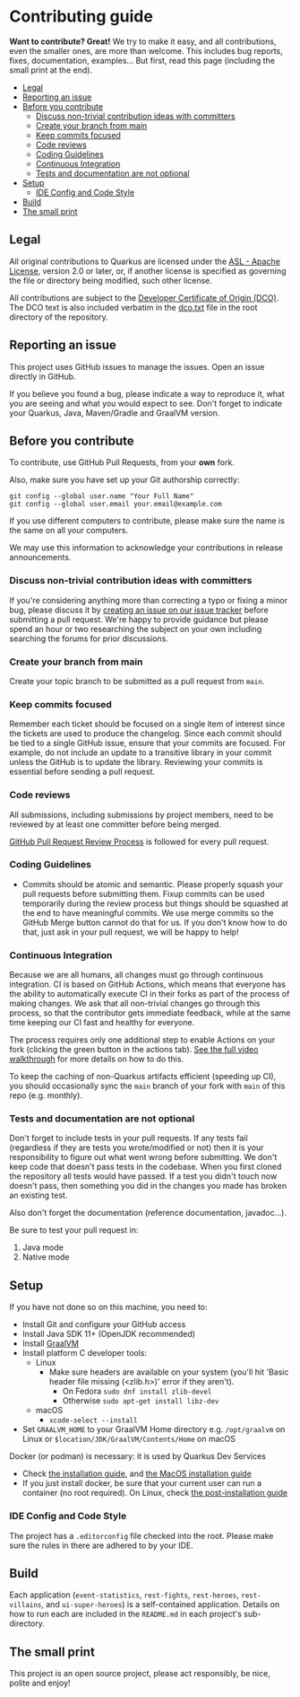 # Contributing guide

**Want to contribute? Great!** 
We try to make it easy, and all contributions, even the smaller ones, are more than welcome.
This includes bug reports, fixes, documentation, examples... 
But first, read this page (including the small print at the end).

* [Legal](#legal)
* [Reporting an issue](#reporting-an-issue)
* [Before you contribute](#before-you-contribute)
  + [Discuss non-trivial contribution ideas with committers](#discuss-non-trivial-contribution-ideas-with-committers)
  + [Create your branch from main](#create-your-branch-from-main)
  + [Keep commits focused](#keep-commits-focused)
  + [Code reviews](#code-reviews)
  + [Coding Guidelines](#coding-guidelines)
  + [Continuous Integration](#continuous-integration)
  + [Tests and documentation are not optional](#tests-and-documentation-are-not-optional)
* [Setup](#setup)
  + [IDE Config and Code Style](#ide-config-and-code-style)
* [Build](#build)
* [The small print](#the-small-print)

## Legal

All original contributions to Quarkus are licensed under the
[ASL - Apache License](https://www.apache.org/licenses/LICENSE-2.0),
version 2.0 or later, or, if another license is specified as governing the file or directory being
modified, such other license.

All contributions are subject to the [Developer Certificate of Origin (DCO)](https://developercertificate.org/).
The DCO text is also included verbatim in the [dco.txt](dco.txt) file in the root directory of the repository.

## Reporting an issue

This project uses GitHub issues to manage the issues. Open an issue directly in GitHub.

If you believe you found a bug, please indicate a way to reproduce it, what you are seeing and what you would expect to see.
Don't forget to indicate your Quarkus, Java, Maven/Gradle and GraalVM version. 

## Before you contribute

To contribute, use GitHub Pull Requests, from your **own** fork.

Also, make sure you have set up your Git authorship correctly:

```
git config --global user.name "Your Full Name"
git config --global user.email your.email@example.com
```

If you use different computers to contribute, please make sure the name is the same on all your computers.

We may use this information to acknowledge your contributions in release announcements.

### Discuss non-trivial contribution ideas with committers
If you're considering anything more than correcting a typo or fixing a minor bug, please discuss it by [creating an issue on our issue tracker](https://github.com/quarkusio/quarkus-super-heroes/issues?q=is%3Aissue) before submitting a pull request. We're happy to provide guidance but please spend an hour or two researching the subject on your own including searching the forums for prior discussions.

### Create your branch from main
Create your topic branch to be submitted as a pull request from `main`.

### Keep commits focused
Remember each ticket should be focused on a single item of interest since the tickets are used to produce the changelog. Since each commit should be tied to a single GitHub issue, ensure that your commits are focused. For example, do not include an update to a transitive library in your commit unless the GitHub is to update the library. Reviewing your commits is essential before sending a pull request.

### Code reviews

All submissions, including submissions by project members, need to be reviewed by at least one committer before being merged.

[GitHub Pull Request Review Process](https://docs.github.com/en/pull-requests/collaborating-with-pull-requests/reviewing-changes-in-pull-requests/about-pull-request-reviews) is followed for every pull request.

### Coding Guidelines

 * Commits should be atomic and semantic. Please properly squash your pull requests before submitting them. Fixup commits can be used temporarily during the review process but things should be squashed at the end to have meaningful commits.
 We use merge commits so the GitHub Merge button cannot do that for us. If you don't know how to do that, just ask in your pull request, we will be happy to help!

### Continuous Integration

Because we are all humans, all changes must go through continuous integration. CI is based on GitHub Actions, which means that everyone has the ability to automatically execute CI in their forks as part of the process of making changes. We ask that all non-trivial changes go through this process, so that the contributor gets immediate feedback, while at the same time keeping our CI fast and healthy for everyone.

The process requires only one additional step to enable Actions on your fork (clicking the green button in the actions tab). [See the full video walkthrough](https://youtu.be/egqbx-Q-Cbg) for more details on how to do this.

To keep the caching of non-Quarkus artifacts efficient (speeding up CI), you should occasionally sync the `main` branch of your fork with `main` of this repo (e.g. monthly).

### Tests and documentation are not optional

Don't forget to include tests in your pull requests. If any tests fail (regardless if they are tests you wrote/modified or not) then it is your responsibility to figure out what went wrong before submitting. We don't keep code that doesn't pass tests in the codebase. When you first cloned the repository all tests would have passed. If a test you didn't touch now doesn't pass, then something you did in the changes you made has broken an existing test.

Also don't forget the documentation (reference documentation, javadoc...).

Be sure to test your pull request in:

1. Java mode
2. Native mode

## Setup

If you have not done so on this machine, you need to:
 
* Install Git and configure your GitHub access
* Install Java SDK 11+ (OpenJDK recommended)
* Install [GraalVM](https://quarkus.io/guides/building-native-image)
* Install platform C developer tools:
    * Linux
        * Make sure headers are available on your system (you'll hit 'Basic header file missing (<zlib.h>)' error if they aren't).
            * On Fedora `sudo dnf install zlib-devel`
            * Otherwise `sudo apt-get install libz-dev`
    * macOS
        * `xcode-select --install` 
* Set `GRAALVM_HOME` to your GraalVM Home directory e.g. `/opt/graalvm` on Linux or `$location/JDK/GraalVM/Contents/Home` on macOS

Docker (or podman) is necessary: it is used by Quarkus Dev Services
* Check [the installation guide](https://docs.docker.com/install/), and [the MacOS installation guide](https://docs.docker.com/docker-for-mac/install/)
* If you just install docker, be sure that your current user can run a container (no root required). 
On Linux, check [the post-installation guide](https://docs.docker.com/install/linux/linux-postinstall/)

### IDE Config and Code Style

The project has a `.editorconfig` file checked into the root. Please make sure the rules in there are adhered to by your IDE.

## Build

Each application (`event-statistics`, `rest-fights`, `rest-heroes`, `rest-villains`, and `ui-super-heroes`) is a self-contained application. Details on how to run each are included in the `README.md` in each project's sub-directory.

## The small print

This project is an open source project, please act responsibly, be nice, polite and enjoy!
